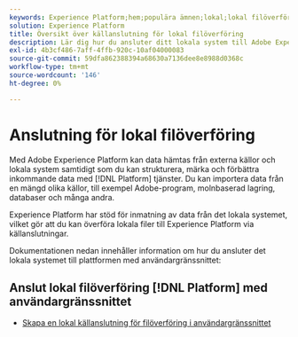 ```yaml
---
keywords: Experience Platform;hem;populära ämnen;lokal;lokal filöverföring;lokalt system
solution: Experience Platform
title: Översikt över källanslutning för lokal filöverföring
description: Lär dig hur du ansluter ditt lokala system till Adobe Experience Platform via användargränssnittet
exl-id: 4b3cf486-7aff-4ffb-920c-10af04000083
source-git-commit: 59dfa862388394a68630a7136dee8e8988d0368c
workflow-type: tm+mt
source-wordcount: '146'
ht-degree: 0%

---
```


# Anslutning för lokal filöverföring

Med Adobe Experience Platform kan data hämtas från externa källor och lokala system samtidigt som du kan strukturera, märka och förbättra inkommande data med [!DNL Platform] tjänster. Du kan importera data från en mängd olika källor, till exempel Adobe-program, molnbaserad lagring, databaser och många andra.

Experience Platform har stöd för inmatning av data från det lokala systemet, vilket gör att du kan överföra lokala filer till Experience Platform via källanslutningar.

Dokumentationen nedan innehåller information om hur du ansluter det lokala systemet till plattformen med användargränssnittet:

## Anslut lokal filöverföring [!DNL Platform] med användargränssnittet

- [Skapa en lokal källanslutning för filöverföring i användargränssnittet](../../tutorials/ui/create/local-system/local-file-upload.md)
